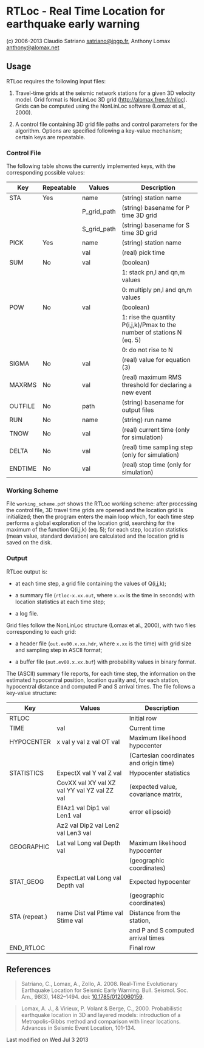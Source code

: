 # RTLoc - Real Time Location for earthquake early warning
(c) 2006-2013 Claudio Satriano <satriano@ipgp.fr>,
Anthony Lomax <anthony@alomax.net>

## Usage

RTLoc requires the following input files:

 1. Travel-time grids at the seismic network stations
    for a given 3D velocity model. Grid format is NonLinLoc 3D grid
    (http://alomax.free.fr/nlloc). Grids can be computed using the
    NonLinLoc software (Lomax et al., 2000).

 2. A control file containing 3D grid file paths and control
    parameters for the algorithm. Options are specified following
    a key-value mechanism; certain keys are repeatable.


### Control File

The following table shows the currently implemented keys, with the
corresponding possible values:

| Key     | Repeatable | Values      | Description                    
|---------|------------|-------------|------------------------------------------
| STA     | Yes        | name        | (string) station name
|         |            | P_grid_path | (string) basename for P time 3D grid
|         |            | S_grid_path | (string) basename for S time 3D grid
| PICK    | Yes        | name        | (string) station name
|         |            | val         | (real) pick time
| SUM     | No         | val         | (boolean)
|         |            |             | 1: stack pn,l and qn,m values
|         |            |             | 0: multiply pn,l and qn,m values
| POW     | No         | val         | (boolean)
|         |            |             | 1: rise the quantity P(i,j,k)/Pmax to the number of stations N (eq. 5)
|         |            |             | 0: do not rise to N
| SIGMA   | No         | val         | (real) value for equation (3)
| MAXRMS  | No         | val         | (real) maximum RMS threshold for declaring a new event
| OUTFILE | No         | path        | (string) basename for output files
| RUN     | No         | name        | (string) run name
| TNOW    | No         | val         | (real) current time (only for simulation)
| DELTA   | No         | val         | (real) time sampling step (only for simulation)
| ENDTIME | No         | val         | (real) stop time (only for simulation)


### Working Scheme

File `working_scheme.pdf` shows the RTLoc working scheme: after processing
the control file, 3D travel time grids are opened and the location
grid is initialized; then the program enters the main loop which,
for each time step performs a global exploration of the location grid,
searching for the maximum of the function Q(i,j,k) (eq. 5); for each step,
location statistics (mean value, standard deviation) are calculated and
the location grid is saved on the disk.


### Output

RTLoc output is:

 * at each time step, a grid file containing the values of
   Q(i,j,k);

 * a summary file (`rtloc-x.xx.out`, where `x.xx` is the time in
   seconds) with location statistics at each time step;

 * a log file.

Grid files follow the NonLinLoc structure (Lomax et al., 2000), with
two files corresponding to each grid:

 * a header file (`out.ev00.x.xx.hdr`, where `x.xx` is the time)
   with grid size and sampling step in ASCII format;

 * a buffer file (`out.ev00.x.xx.buf`) with probability values in
   binary format.
 
The (ASCII) summary file reports, for each time step, the information
on the estimated hypocentral position, location quality and, for each
station, hypocentral distance and computed P and S arrival times. The
file follows a key-value structure:

| Key           | Values                                       | Description
|---------------|----------------------------------------------|-----------------------------
| RTLOC         |                                              | Initial row
| TIME          | val                                          | Current time
| HYPOCENTER    | x val y val z val OT val                     | Maximum likelihood hypocenter
|               |                                              | (Cartesian coordinates and origin time)
| STATISTICS    | ExpectX val Y val Z val                      | Hypocenter statistics
|               | CovXX val XY val XZ val YY val YZ val ZZ val | (expected value, covariance matrix,
|               | EllAz1 val Dip1 val Len1 val                 | error ellipsoid)
|               | Az2 val Dip2 val Len2 val Len3 val           |
| GEOGRAPHIC    | Lat val Long val Depth val                   | Maximum likelihood hypocenter
|               |                                              | (geographic coordinates) 
| STAT_GEOG     | ExpectLat val Long val Depth val             | Expected hypocenter
|               |                                              | (geographic coordinates) 
| STA (repeat.) | name Dist val Ptime val Stime val            | Distance from the station,
|               |                                              | and P and S computed arrival times
| END_RTLOC     |                                              | Final row


## References

> Satriano, C., Lomax, A., Zollo, A. 2008.
> Real-Time Evolutionary Earthquake Location for Seismic Early Warning.
> Bull. Seismol. Soc. Am., 98(3), 1482–1494. doi: [10.1785/0120060159].

> Lomax, A. J., & Virieux, P. Volant & Berge, C., 2000.
> Probabilistic earthquake location in 3D and layered models:
> introduction of a Metropolis-Gibbs method and comparison with linear locations.
> Advances in Seismic Event Location, 101-134.


[10.1785/0120060159]: http://dx.doi.org/10.1785/0120060159


Last modified on Wed Jul 3 2013
